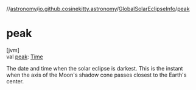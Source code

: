 //[astronomy](../../../index.md)/[io.github.cosinekitty.astronomy](../index.md)/[GlobalSolarEclipseInfo](index.md)/[peak](peak.md)

# peak

[jvm]\
val [peak](peak.md): [Time](../-time/index.md)

The date and time when the solar eclipse is darkest. This is the instant when the axis of the Moon's shadow cone passes closest to the Earth's center.
